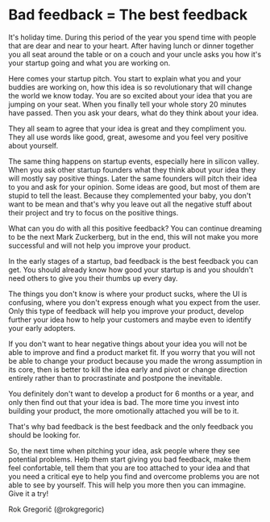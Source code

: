 # Bad feedback = The best feedback

It's holiday time. During this period of the year you spend time with people that are dear and near to your heart. After having lunch or dinner together you all seat around the table or on a couch and your uncle asks you how it's your startup going and what you are working on.

Here comes your startup pitch. You start to explain what you and your buddies are working on, how this idea is so revolutionary that will change the world we know today. You are so excited about your idea that you are jumping on your seat. When you finally tell your whole story 20 minutes have passed. Then you ask your dears, what do they think about your idea.

They all seam to agree that your idea is great and they compliment you. They all use words like good, great, awesome and you feel very positive about yourself.

The same thing happens on startup events, especially here in silicon valley. When you ask other startup founders what they think about your idea they will mostly say positive things. Later the same founders will pitch their idea to you and ask for your opinion. Some ideas are good, but most of them are stupid to tell the least. Because they complemented your baby, you don't want to be mean and that's why you leave out all the negative stuff about their project and try to focus on the positive things.

What can you do with all this positive feedback? You can continue dreaming to be the next Mark Zuckerberg, but in the end, this will not make you more successful and will not help you improve your product.

In the early stages of a startup, bad feedback is the best feedback you can get. You should already know how good your startup is and you shouldn't need others to give you their thumbs up every day.

The things you don't know is where your product sucks, where the UI is confusing, where you don't express enough what you expect from the user. Only this type of feedback will help you improve your product, develop further your idea how to help your customers and maybe even to identify your early adopters.

If you don't want to hear negative things about your idea you will not be able to improve and find a product market fit. If you worry that you will not be able to change your product because you made the wrong assumption in its core, then is better to kill the idea early and pivot or change direction entirely rather than to procrastinate and postpone the inevitable.

You definitely don't want to develop a product for 6 months or a year, and only then find out that your idea is bad. The more time you invest into building your product, the more omotionally attached you will be to it.

That's why bad feedback is the best feedback and the only feedback you should be looking for.

So, the next time when pitching your idea, ask people where they see potential problems. Help them start giving you bad feedback, make them feel confortable, tell them that you are too attached to your idea and that you need a critical eye to help you find and overcome problems you are not able to see by yourself. This will help you more then you can immagine. Give it a try!

Rok Gregorič (@rokgregoric)

